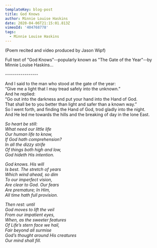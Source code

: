 ```yaml
---
templateKey: blog-post
title: God Knows
author: Minnie Louise Haskins
date: 2020-04-06T21:15:01.813Z
vimeoId: '404768778'
tags:
  - Minnie Louise Haskins
---
```

(Poem recited and video produced by Jason Wipf)

Full text of "God Knows"--popularly known as "The Gate of the Year"--by Minnie Louise Haskins...

\-----------------

And I said to the man who stood at the gate of the year:\
“Give me a light that I may tread safely into the unknown.”\
And he replied:\
“Go out into the darkness and put your hand into the Hand of God.\
That shall be to you better than light and safer than a known way.”\
So I went forth, and finding the Hand of God, trod gladly into the night.\
And He led me towards the hills and the breaking of day in the lone East.

*So heart be still:\
What need our little life\
Our human life to know,\
If God hath comprehension?\
In all the dizzy strife\
Of things both high and low,\
God hideth His intention.*

*God knows. His will\
Is best. The stretch of years\
Which wind ahead, so dim\
To our imperfect vision,\
Are clear to God. Our fears\
Are premature; In Him,\
All time hath full provision.*

*Then rest: until\
God moves to lift the veil\
From our impatient eyes,\
When, as the sweeter features\
Of Life’s stern face we hail,\
Fair beyond all surmise\
God’s thought around His creatures\
Our mind shall fill.*